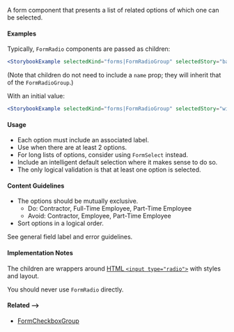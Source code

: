 A form component that presents a list of related options of which one can be selected.

#### Examples

Typically, `FormRadio` components are passed as children:

```jsx noeditor
<StorybookExample selectedKind="forms|FormRadioGroup" selectedStory="basic group" />
```

(Note that children do not need to include a `name` prop; they will inherit that of the `FormRadioGroup`.)

With an initial value:

```jsx noeditor
<StorybookExample selectedKind="forms|FormRadioGroup" selectedStory="with initial value" />
```

#### Usage

- Each option must include an associated label.
- Use when there are at least 2 options.
- For long lists of options, consider using `FormSelect` instead.
- Include an intelligent default selection where it makes sense to do so.
- The only logical validation is that at least one option is selected.

#### Content Guidelines

- The options should be mutually exclusive.
  - Do: Contractor, Full-Time Employee, Part-Time Employee
  - Avoid: Contractor, Employee, Part-Time Employee
- Sort options in a logical order.

See general field label and error guidelines.

#### Implementation Notes

The children are wrappers around [HTML `<input type="radio">`](https://developer.mozilla.org/en-US/docs/Web/HTML/Element/input/radio)
with styles and layout.

You should never use `FormRadio` directly.

#### Related -->

- [FormCheckboxGroup](#!/Form.CheckboxGroup)
